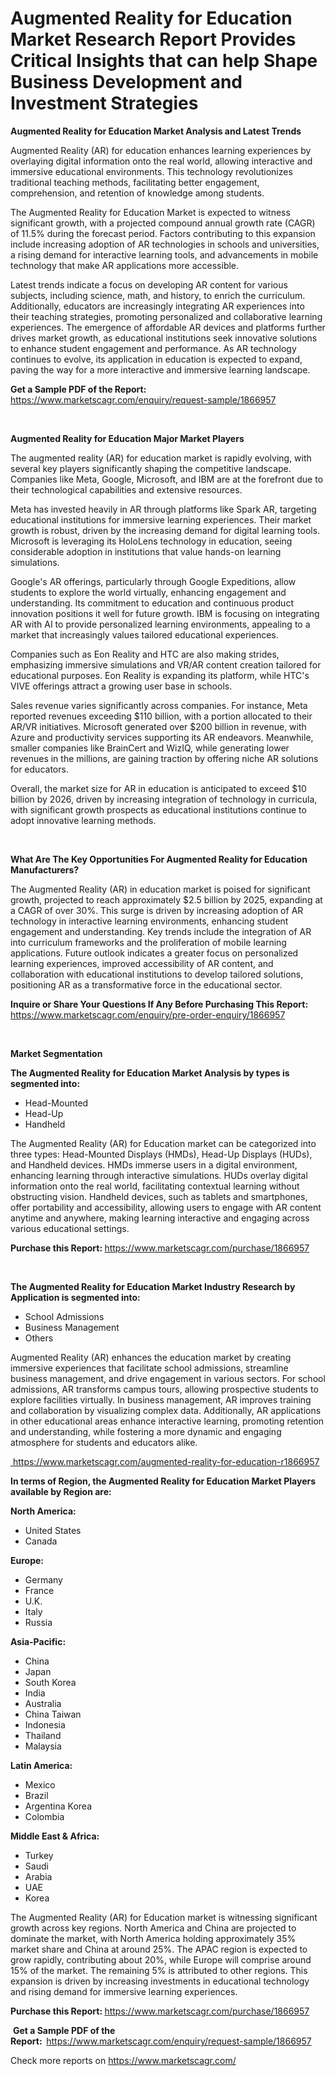 <p><h1>Augmented Reality for Education Market Research Report Provides Critical Insights that can help Shape Business Development and Investment Strategies</h1></p><p><strong>Augmented Reality for Education Market Analysis and Latest Trends</strong></p>
<p><p>Augmented Reality (AR) for education enhances learning experiences by overlaying digital information onto the real world, allowing interactive and immersive educational environments. This technology revolutionizes traditional teaching methods, facilitating better engagement, comprehension, and retention of knowledge among students. </p><p>The Augmented Reality for Education Market is expected to witness significant growth, with a projected compound annual growth rate (CAGR) of 11.5% during the forecast period. Factors contributing to this expansion include increasing adoption of AR technologies in schools and universities, a rising demand for interactive learning tools, and advancements in mobile technology that make AR applications more accessible. </p><p>Latest trends indicate a focus on developing AR content for various subjects, including science, math, and history, to enrich the curriculum. Additionally, educators are increasingly integrating AR experiences into their teaching strategies, promoting personalized and collaborative learning experiences. The emergence of affordable AR devices and platforms further drives market growth, as educational institutions seek innovative solutions to enhance student engagement and performance. As AR technology continues to evolve, its application in education is expected to expand, paving the way for a more interactive and immersive learning landscape.</p></p>
<p><strong>Get a Sample PDF of the Report:&nbsp;</strong> <a href="https://www.marketscagr.com/enquiry/request-sample/1866957?utm_campaign=2893&utm_medium=2&utm_source=Github&utm_content=ia&utm_term=11032025&utm_id=augmented-reality-for-education">https://www.marketscagr.com/enquiry/request-sample/1866957</a></p>
<p>&nbsp;</p>
<p><strong>Augmented Reality for Education Major Market Players</strong></p>
<p><p>The augmented reality (AR) for education market is rapidly evolving, with several key players significantly shaping the competitive landscape. Companies like Meta, Google, Microsoft, and IBM are at the forefront due to their technological capabilities and extensive resources.</p><p>Meta has invested heavily in AR through platforms like Spark AR, targeting educational institutions for immersive learning experiences. Their market growth is robust, driven by the increasing demand for digital learning tools. Microsoft is leveraging its HoloLens technology in education, seeing considerable adoption in institutions that value hands-on learning simulations.</p><p>Google's AR offerings, particularly through Google Expeditions, allow students to explore the world virtually, enhancing engagement and understanding. Its commitment to education and continuous product innovation positions it well for future growth. IBM is focusing on integrating AR with AI to provide personalized learning environments, appealing to a market that increasingly values tailored educational experiences.</p><p>Companies such as Eon Reality and HTC are also making strides, emphasizing immersive simulations and VR/AR content creation tailored for educational purposes. Eon Reality is expanding its platform, while HTC's VIVE offerings attract a growing user base in schools.</p><p>Sales revenue varies significantly across companies. For instance, Meta reported revenues exceeding $110 billion, with a portion allocated to their AR/VR initiatives. Microsoft generated over $200 billion in revenue, with Azure and productivity services supporting its AR endeavors. Meanwhile, smaller companies like BrainCert and WizIQ, while generating lower revenues in the millions, are gaining traction by offering niche AR solutions for educators.</p><p>Overall, the market size for AR in education is anticipated to exceed $10 billion by 2026, driven by increasing integration of technology in curricula, with significant growth prospects as educational institutions continue to adopt innovative learning methods.</p></p>
<p>&nbsp;</p>
<p><strong>What Are The Key Opportunities For Augmented Reality for Education Manufacturers?</strong></p>
<p><p>The Augmented Reality (AR) in education market is poised for significant growth, projected to reach approximately $2.5 billion by 2025, expanding at a CAGR of over 30%. This surge is driven by increasing adoption of AR technology in interactive learning environments, enhancing student engagement and understanding. Key trends include the integration of AR into curriculum frameworks and the proliferation of mobile learning applications. Future outlook indicates a greater focus on personalized learning experiences, improved accessibility of AR content, and collaboration with educational institutions to develop tailored solutions, positioning AR as a transformative force in the educational sector.</p></p>
<p><strong>Inquire or Share Your Questions If Any Before Purchasing This Report:</strong> <a href="https://www.marketscagr.com/enquiry/pre-order-enquiry/1866957?utm_campaign=2893&utm_medium=2&utm_source=Github&utm_content=ia&utm_term=11032025&utm_id=augmented-reality-for-education">https://www.marketscagr.com/enquiry/pre-order-enquiry/1866957</a></p>
<p>&nbsp;</p>
<p><strong>Market Segmentation</strong></p>
<p><strong>The Augmented Reality for Education Market Analysis by types is segmented into:</strong></p>
<p><ul><li>Head-Mounted</li><li>Head-Up</li><li>Handheld</li></ul></p>
<p><p>The Augmented Reality (AR) for Education market can be categorized into three types: Head-Mounted Displays (HMDs), Head-Up Displays (HUDs), and Handheld devices. HMDs immerse users in a digital environment, enhancing learning through interactive simulations. HUDs overlay digital information onto the real world, facilitating contextual learning without obstructing vision. Handheld devices, such as tablets and smartphones, offer portability and accessibility, allowing users to engage with AR content anytime and anywhere, making learning interactive and engaging across various educational settings.</p></p>
<p><strong>Purchase this Report:&nbsp;</strong><a href="https://www.marketscagr.com/purchase/1866957?utm_campaign=2893&utm_medium=2&utm_source=Github&utm_content=ia&utm_term=11032025&utm_id=augmented-reality-for-education">https://www.marketscagr.com/purchase/1866957</a></p>
<p>&nbsp;</p>
<p><strong>The Augmented Reality for Education Market Industry Research by Application is segmented into:</strong></p>
<p><ul><li>School Admissions</li><li>Business Management</li><li>Others</li></ul></p>
<p><p>Augmented Reality (AR) enhances the education market by creating immersive experiences that facilitate school admissions, streamline business management, and drive engagement in various sectors. For school admissions, AR transforms campus tours, allowing prospective students to explore facilities virtually. In business management, AR improves training and collaboration by visualizing complex data. Additionally, AR applications in other educational areas enhance interactive learning, promoting retention and understanding, while fostering a more dynamic and engaging atmosphere for students and educators alike.</p></p>
<p><a href="https://www.marketscagr.com/augmented-reality-for-education-r1866957?utm_campaign=2893&utm_medium=2&utm_source=Github&utm_content=ia&utm_term=11032025&utm_id=augmented-reality-for-education">&nbsp;https://www.marketscagr.com/augmented-reality-for-education-r1866957</a></p>
<p><strong>In terms of Region, the Augmented Reality for Education Market Players available by Region are:</strong></p>
<p>
    <p> <strong> North America: </strong>
        <ul>
            <li>United States</li>
            <li>Canada</li>
        </ul>
        </p> 
    <p> <strong> Europe: </strong>
        <ul>
            <li>Germany</li>
            <li>France</li>
            <li>U.K.</li>
            <li>Italy</li>
            <li>Russia</li>
        </ul>
        </p> 
    <p> <strong> Asia-Pacific: </strong>
        <ul>
            <li>China</li>
            <li>Japan</li>
            <li>South Korea</li>
            <li>India</li>
            <li>Australia</li>
            <li>China Taiwan</li>
            <li>Indonesia</li>
            <li>Thailand</li>
            <li>Malaysia</li>
        </ul>
        </p> 
    <p> <strong> Latin America: </strong>
        <ul>
            <li>Mexico</li>
            <li>Brazil</li>
            <li>Argentina Korea</li>
            <li>Colombia</li>
        </ul>
        </p> 
    <p> <strong> Middle East & Africa: </strong>
        <ul>
            <li>Turkey</li>
            <li>Saudi</li>
            <li>Arabia</li>
            <li>UAE</li>
            <li>Korea</li>
        </ul>
    </p>
    </p>
<p><p>The Augmented Reality (AR) for Education market is witnessing significant growth across key regions. North America and China are projected to dominate the market, with North America holding approximately 35% market share and China at around 25%. The APAC region is expected to grow rapidly, contributing about 20%, while Europe will comprise around 15% of the market. The remaining 5% is attributed to other regions. This expansion is driven by increasing investments in educational technology and rising demand for immersive learning experiences.</p></p>
<p><strong>Purchase this Report: </strong><a href="https://www.marketscagr.com/purchase/1866957?utm_campaign=2893&utm_medium=2&utm_source=Github&utm_content=ia&utm_term=11032025&utm_id=augmented-reality-for-education">https://www.marketscagr.com/purchase/1866957</a></p>
<p>&nbsp;<strong>Get a Sample PDF of the Report:&nbsp;&nbsp;</strong><a href="https://www.marketscagr.com/enquiry/request-sample/1866957?utm_campaign=2893&utm_medium=2&utm_source=Github&utm_content=ia&utm_term=11032025&utm_id=augmented-reality-for-education">https://www.marketscagr.com/enquiry/request-sample/1866957</a></p>
<p><strong></strong></p>
<p>Check more reports on <a href="https://www.marketscagr.com/?utm_campaign=2893&utm_medium=2&utm_source=Github&utm_content=ia&utm_term=11032025&utm_id=augmented-reality-for-education">https://www.marketscagr.com/</a></p>